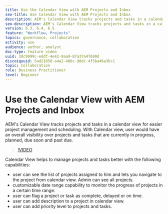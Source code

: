 ```yaml
---
title: Use the Calendar View with AEM Projects and Inbox
seo-title: Use Calendar View with AEM Projects and Inbox
description: AEM's Calendar View tracks projects and tasks in a calendar view for easier project management and scheduling. With Calendar view, user would have an overall visibility over projects and tasks that are currently in progress, planned, due soon and past due. 
seo-description: AEM's Calendar View tracks projects and tasks in a calendar view for easier project management and scheduling. With Calendar view, user would have an overall visibility over projects and tasks that are currently in progress, planned, due soon and past due.
version: 6.3, 6.4, 6.5
feature: "Workflow, Projects"
topics: governance, collaboration
activity: use
audience: author, analyst
doc-type: feature video
uuid: 3dc9999c-eddf-4e42-9aa9-87a37a47699d
discoiquuid: 5ad21858-a4a2-486c-98dc-4f5ba46a3bc1
topic: Collaboration
role: Business Practitioner
level: Beginner
---
```


# Use the Calendar View with AEM Projects and Inbox

AEM's Calendar View tracks projects and tasks in a calendar view for easier project management and scheduling. With Calendar view, user would have an overall visibility over projects and tasks that are currently in progress, planned, due soon and past due. 

>[!VIDEO](https://video.tv.adobe.com/v/16804/?quality=12&learn=on)

Calendar View helps to manage projects and tasks better with the following capabilities:

* user can see the list of projects assigned to him and lets you navigate to the project from calendar view. Admin can see all projects.
* customizable date range capability to monitor the progress of projects in a certain time range.
* user can flag a project or task as complete, delayed or on time.
* user can add description to a project in calendar view.
* user can add priority level to projects and tasks.
